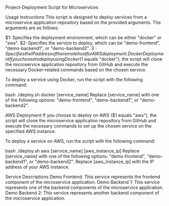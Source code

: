 Project-Deployment Script for Microservices

Usage Instructions
This script is designed to deploy services from a microservice application repository based on the provided arguments. The arguments are as follows:

$1: Specifies the deployment environment, which can be either "docker" or "aws".
$2: Specifies the service to deploy, which can be "demo-frontend", "demo-backend1", or "demo-backend2".
$3: Specifies the IP address of the remote host for AWS deployment.
Docker Deployment
If you choose to deploy using Docker ($1 equals "docker"), the script will clone the microservice application repository from GitHub and execute the necessary Docker-related commands based on the chosen service.

To deploy a service using Docker, run the script with the following command:

bash ./deploy.sh docker [service_name]
Replace [service_name] with one of the following options: "demo-frontend", "demo-backend1", or "demo-backend2".

AWS Deployment
If you choose to deploy on AWS ($1 equals "aws"), the script will clone the microservice application repository from GitHub and execute the necessary commands to set up the chosen service on the specified AWS instance.

To deploy a service on AWS, run the script with the following command:

bash ./deploy.sh aws [service_name] [aws_instance_ip]
Replace [service_name] with one of the following options: "demo-frontend", "demo-backend1", or "demo-backend2".
Replace [aws_instance_ip] with the IP address of your AWS instance.

Service Descriptions
Demo Frontend: This service represents the frontend component of the microservice application.
Demo Backend 1: This service represents one of the backend components of the microservice application.
Demo Backend 2: This service represents another backend component of the microservice application.


